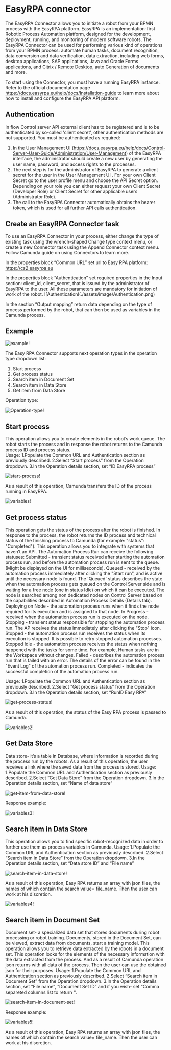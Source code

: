 # EasyRPA connector
The  EasyRPA Connector allows you to initiate a robot from your BPMN process with the EasyRPA platform. EasyRPA is an implementation-first Robotic Process Automation platform, designed for the development, deployment, running, and monitoring of modern software robots.
The EasyRPA Connector can be used for performing various kind of operations from your BPMN process: automate human tasks, document recognition, data conversion and data verification, data extraction, including web forms, desktop applications, SAP applications, Java and Oracle Forms applications, and Citrix / Remote Desktop, auto Generation of documents and more.

To start using the Connector, you must have a running  EasyRPA instance. Refer to the official documentation page https://docs.easyrpa.eu/help/docs/Installation-guide to learn more about how to install and configure the EasyRPA API platform.
## Authentication​
In flow Control server API external client has to be registered and is to be authenticated by so-called 'client secret', other authentication methods are not supported. You must be authenticated as required:
1. In the User Management UI (https://docs.easyrpa.eu/help/docs/Control-Server-User-Guide/Administration/User-Management) of the  EasyRPA interface, the administrator should create a new user by generating the user name, password, and access rights to the processes.
2. The next step is for the administrator of  EasyRPA to generate a client secret for the user in the User Management UI . For your own Client Secret go to the user profile menu and choose the API Secret option.  
Depending on your role you can either request your own Client Secret (Developer Role) or Client Secret for other applicable users (Administrator Role). 
3. The call to the  EasyRPA Connector automatically obtains the bearer token, which is used for all further API calls authentication.

## Create an  EasyRPA Connector task​
To use an  EasyRPA Connector in your process, either change the type of existing task using the wrench-shaped Change type context menu, or create a new Connector task using the Append Connector context menu. Follow Camunda guide on using Connectors to learn more.

In the properties block “Common URL” set url to Easy RPA platform: https://cs2.easyrpa.eu

In the properties block “Authentication” set required properties in the Input section: client_id, client_secret, that is issued by the administrator of  EasyRPA to the user. 
All these parameters are mandatory for initiation of work of the robot. 
![Authentication!(./assets/image/Authentication.png)

In the section “Output mapping” return data depending on the type of process performed by the robot, that can then be used as variables in the Camunda process.


## Example

![example!](./assets/image/example.png)

The Easy RPA Connector supports next operation types in the operation type dropdown list:
1. Start process
2. Get process status
3. Search item in Document Set
4. Search item in Data Store
5. Get item from Data Store

Operation type:

![Operation-type!](./assets/image/Operation-type.png)

## Start process
This operation allows you to create elements in the robot’s work queue. The robot starts the process and in response the robot returns to the Camunda process ID and process status.  
Usage:
1.Populate the Common URL and  Authentication section as previously described.
2.Select “Start process” from the Operation dropdown.
3.In the Operation details section, set “ID EasyRPA process”

![start-process!](./assets/image/start-process.png)

As a result of this operation, Camunda transfers the ID of the process running in EasyRPA.

![variables!](./assets/image/variables.png)

## Get process status
This operation gets the status of the process after the robot is finished. In response to the process, the robot returns the ID process and technical status of the finishing process to Camunda (for example: "status": "Completed"). 
This operation allows you to integrate with systems that haven’t an API.
The Automation Process Run can receive the following statuses:
Submitted - transient status received after starting the automation process run, and before the automation process run is sent to the queue. (Might be displayed on the UI for milliseconds).
Queued - received by the automation process immediately after clicking the "Start run", and is active until the necessary node is found. The 'Queued' status describes the state when the automation process gets queued on the Control Server side and is waiting for a free node (one in status Idle) on which it can be executed. The node is searched among non dedicated nodes on Control Server based on the capabilities described in Automation Process Details (Details tab).
Deploying on Node - the automation process runs when it finds the node required for its execution and is assigned to that node.
In Progress - received when the automation process run is executed on the node.
Stopping - transient status responsible for stopping the automation process run. The AP receives the status immediately after clicking the "Stop" icon.
Stopped - the automation process run receives the status when its execution is stopped. It is possible to retry stopped automation processes.
Stopped Idle - the automation process receives the status when nothing happened with the tasks for some time. For example, Human tasks are in the Workspace without changes.
Failed - describes the automation process run that is failed with an error. The details of the error can be found in the "Event Log" of the automation process run.
Completed - indicates the successful completion of the automation process run.

Usage:
1.Populate the Common URL and  Authentication section as previously described.
2.Select “Get process status” from the Operation dropdown.
3.In the Operation details section, set “RunID Easy RPA”

![get-process-status!](./assets/image/get-process-status.png)

As a result of this operation, the status of the Easy RPA process is passed to Camunda.

![variables2!](./assets/image/variables2.png)

## Get Data Store

Data store- it’s  a table in Database, where information is recorded during the process run by the robots. As a result of this operation, the user receives a link where the saved data from the process is stored.
Usage:
1.Populate the Common URL and  Authentication section as previously described.
2.Select “Get Data Store” from the Operation dropdown.
3.In the Operation details section, set “Name of data store”

![get-item-from-data-store!](./assets/image/get-item-from-data-store.png)

Response example:

![variables3!](./assets/image/variables3.png)

## Search item in Data Store
This operation allows you to find specific robot-recognized data in order to further use them as process variables in Camunda.
Usage:
1.Populate the Common URL and  Authentication section as previously described.
2.Select “Search item in Data Store” from the Operation dropdown.
3.In the Operation details section, set “Data store ID” and “File name”

![search-item-in-data-store!](./assets/image/search-item-in-data-store.png)

As a result of this operation, Easy RPA returns an array with json files, the names of which contain the search value= file_name. Then the user can work at his discretion.

![variables4!](./assets/image/variables4.png)

## Search item in Document Set
Document set- a specialized data set that stores documents during robot processing or robot training. Documents, stored in the Document Set, can be viewed, extract data from documents, start a training model.
This operation allows you to retrieve data extracted by the robots in a document set.  This operation looks for the elements of the necessary information with the data extracted from the process. And as a result of Camunda operation json returns with all data of the process. Then the user can use the obtained json for their purposes.
 Usage:
1.Populate the Common URL and  Authentication section as previously described.
2.Select “Search item in Document Set” from the Operation dropdown.
3.In the Operation details section, set “File name”, “Document Set ID” and if you wish- set “Comma separeted columns list to return ''.

![search-item-in-document-set!](./assets/image/search-item-in-document-set.png)

Response example:

![variables5!](./assets/image/variables5.png)

As a result of this operation, Easy RPA returns an array with json files, the names of which contain the search value= file_name. Then the user can work at his discretion.

